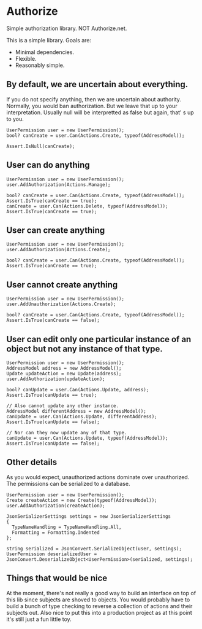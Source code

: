 # Authorize
Simple authorization library. NOT Authorize.net.

This is a simple library. Goals are:
- Minimal dependencies.
- Flexible.
- Reasonably simple.

## By default, we are uncertain about everything. 
If you do not specify anything, then we are uncertain about authority. Normally, you would ban authorization. But we leave that up to your interpretation. Usually null will be interpretted as false but again, that' s up to you.
```
UserPermission user = new UserPermission();
bool? canCreate = user.Can(Actions.Create, typeof(AddressModel));

Assert.IsNull(canCreate);
```
            
## User can do anything
```
UserPermission user = new UserPermission();
user.AddAuthorization(Actions.Manage);

bool? canCreate = user.Can(Actions.Create, typeof(AddressModel));
Assert.IsTrue(canCreate == true);
canCreate = user.Can(Actions.Delete, typeof(AddressModel));
Assert.IsTrue(canCreate == true);
```

## User can create anything
```
UserPermission user = new UserPermission();
user.AddAuthorization(Actions.Create);

bool? canCreate = user.Can(Actions.Create, typeof(AddressModel));
Assert.IsTrue(canCreate == true);
```

## User cannot create anything
```
UserPermission user = new UserPermission();
user.AddUnauthorization(Actions.Create);

bool? canCreate = user.Can(Actions.Create, typeof(AddressModel));
Assert.IsTrue(canCreate == false);
```

## User can edit only one particular instance of an object but not any instance of that type.
```
UserPermission user = new UserPermission();
AddressModel address = new AddressModel();
Update updateAction = new Update(address);
user.AddAuthorization(updateAction);

bool? canUpdate = user.Can(Actions.Update, address);
Assert.IsTrue(canUpdate == true);

// Also cannot update any other instance.
AddressModel differentAddress = new AddressModel();
canUpdate = user.Can(Actions.Update, differentAddress);
Assert.IsTrue(canUpdate == false);

// Nor can they now update any of that type.
canUpdate = user.Can(Actions.Update, typeof(AddressModel));
Assert.IsTrue(canUpdate == false);
```

## Other details
As you would expect, unauthorized actions dominate over unauthorized. The permissions can be serialized to a database.
```
UserPermission user = new UserPermission();
Create createAction = new Create(typeof(AddressModel));
user.AddAuthorization(createAction);

JsonSerializerSettings settings = new JsonSerializerSettings
{
  TypeNameHandling = TypeNameHandling.All,
  Formatting = Formatting.Indented 
};

string serialized = JsonConvert.SerializeObject(user, settings);
UserPermission deserializedUser = JsonConvert.DeserializeObject<UserPermission>(serialized, settings);
```
## Things that would be nice
At the moment, there's not really a good way to build an interface on top of this lib since subjects are shoved to objects. You would probably have to build a bunch of type checking to reverse a collection of actions and their subjects out. Also nice to put this into a production project as at this point it's still just a fun little toy. 
